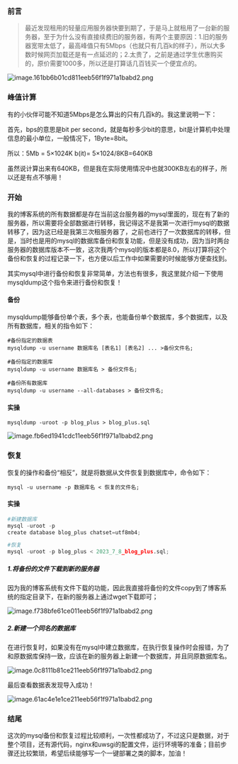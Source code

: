 
<BlogInfo id="998" title="mysql数据库的备份和恢复" author="白日梦想猿" pv=0 read_times=0 pre_cost_time="92" category="数据库" tag_list="['mysql', '              备份', '              恢复']" create_time="2023.07.08 00:34:30.326272" update_time="2023.07.08 00:34:30.326287" />

### 前言

> 最近发现租用的轻量应用服务器快要到期了，于是马上就租用了一台新的服务器，至于为什么没有直接续费旧的服务器，有两个主要原因：1.旧的服务器宽带太低了，最高峰值只有5Mbps（也就只有几百k的样子），所以大多数时候网页加载还是有一点延迟的；2.太贵了，之前是通过学生优惠购买的，原价需要1000多，所以还是打算话几百钱买一个便宜点的。

![image.161bb6b01cd811eeb56f1f971a1babd2.png](../../../media/image/2023/07/07/image.161bb6b01cd811eeb56f1f971a1babd2.png)

### 峰值计算

有的小伙伴可能不知道5Mbps是怎么算出的只有几百k的。我这里说明一下：

首先，bps的意思是bit per second，就是每秒多少bit的意思，bit是计算机中处理信息的最小单位，一般情况下，1Byte=8bit。

所以：5Mb = 5×1024K b(it)= 5×1024/8KB=640KB

虽然说计算出来有640KB，但是我在实际使用情况中也就300KB左右的样子，所以还是有点不够用！

### 开始

我的博客系统的所有数据都是存在当前这台服务器的mysql里面的，现在有了新的服务器，所以需要将全部数据进行转移，我记得这不是我第一次进行mysql的数据转移了，因为这已经是我第三次租服务器了，之前也进行了一次数据库的转移，但是，当时也是用的mysql的数据库备份和恢复功能，但是没有成功，因为当时两台服务器的数据库版本不一致，这次我两个mysql的版本都是8.0，所以打算将这个备份和恢复的过程记录一下，也方便以后工作中如果需要的时候能够方便查找到。

其实mysql中进行备份和恢复非常简单，方法也有很多，我这里就介绍一下使用mysqldump这个指令来进行备份和恢复！

#### 备份

mysqldump能够备份单个表，多个表，也能备份单个数据库，多个数据库，以及所有数据库，相关的指令如下：


```shell script
#备份指定的数据表
mysqldump -u username 数据库名 [表名1] [表名2] ... >备份文件名;

#备份指定的数据库
mysqldump -u username 数据库名 > 备份文件名;

#备份所有数据库
mysqldump -u username --all-databases > 备份文件名;
```


#### 实操


```shell script
mysqldump -uroot -p blog_plus > blog_plus.sql
```

![image.fb6ed1941cdc11eeb56f1f971a1babd2.png](../../../media/image/2023/07/07/image.fb6ed1941cdc11eeb56f1f971a1babd2.png)

### 恢复

恢复的操作和备份“相反”，就是将数据从文件恢复到数据库中，命令如下：


```shell script
mysql -u username -p 数据库名 < 恢复的文件名;
```

#### 实操


```python
#新建数据库
mysql -uroot -p
create database blog_plus chatset=utf8mb4;

#恢复
mysql -uroot -p blog_plus < 2023_7_8_blog_plus.sql;
```

##### 1.将备份的文件下载到新的服务器

因为我的博客系统有文件下载的功能，因此我直接将备份的文件copy到了博客系统的指定目录下，在新的服务器上通过wget下载即可；

![image.f738bfe61ce011eeb56f1f971a1babd2.png](../../../media/image/2023/07/08/image.f738bfe61ce011eeb56f1f971a1babd2.png)

##### 2.新建一个同名的数据库

在进行恢复时，如果没有在mysql中建立数据库，在执行恢复操作时会报错，为了和原数据库保持一致，应该在新的服务器上新建一个数据库，并且同原数据库名。

![image.0c8111b81ce211eeb56f1f971a1babd2.png](../../../media/image/2023/07/08/image.0c8111b81ce211eeb56f1f971a1babd2.png)

最后查看数据表发现导入成功！

![image.61ac4e1e1ce211eeb56f1f971a1babd2.png](../../../media/image/2023/07/08/image.61ac4e1e1ce211eeb56f1f971a1babd2.png)

### 结尾

这次的mysql备份和恢复过程比较顺利，一次性都成功了，不过这只是数据，对于整个项目，还有源代码，nginx和uwsgi的配置文件，运行环境等的准备；目前步骤还比较繁琐，希望后续能够写一个一键部署之类的脚本，加油！


